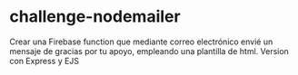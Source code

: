 # challenge-nodemailer
Crear una Firebase function que mediante correo electrónico envié un mensaje de gracias por tu apoyo, empleando una plantilla de html.  Version con Express y EJS
